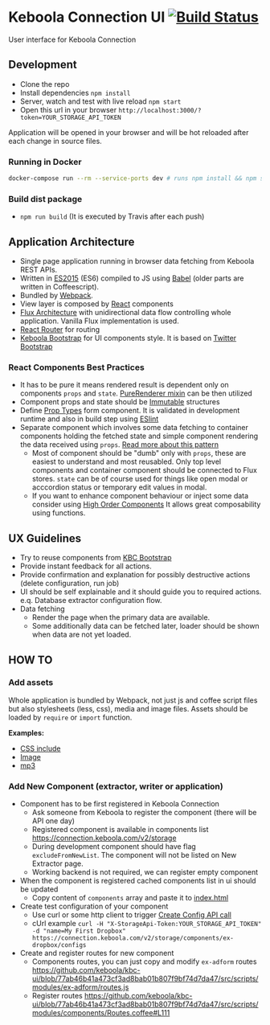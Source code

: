 
# Keboola Connection UI [![Build Status](https://travis-ci.org/keboola/kbc-ui.svg?branch=master)](https://travis-ci.org/keboola/kbc-ui)

User interface for Keboola Connection


## Development

* Clone the repo
* Install dependencies `npm install`
* Server, watch and test with live reload `npm start`
* Open this url in your browser `http://localhost:3000/?token=YOUR_STORAGE_API_TOKEN`

Application will be opened in your browser and will be hot reloaded after each change in source files.

### Running in Docker

```bash
docker-compose run --rm --service-ports dev # runs npm install && npm start
```

### Build dist package

* `npm run build` (It is executed by Travis after each push)

##  Application Architecture

 * Single page application running in browser data fetching from Keboola REST APIs.
 * Written in [ES2015](https://babeljs.io/docs/learn-es2015/) (ES6) compiled to JS using [Babel](https://babeljs.io/) (older parts are written in Coffeescript). 
 * Bundled by [Webpack](https://webpack.github.io/). 
 * View layer is composed by [React](http://facebook.github.io/react/) components
 * [Flux Architecture](https://facebook.github.io/flux/docs/overview.html) with unidirectional data flow controlling whole application. Vanilla Flux implementation is used.
 * [React Router](http://rackt.github.io/react-router/) for routing
 * [Keboola Bootstrap](https://github.com/keboola/kbc-bootstrap) for UI components style. It is based on [Twitter Bootstrap](http://getbootstrap.com/)
 
### React Components Best Practices

 * It has to be pure it means rendered result is dependent only on components `props` and `state`. [PureRenderer mixin](https://facebook.github.io/react/docs/pure-render-mixin.html) can be then utilized
 * Component props and state should be [Immutable](http://facebook.github.io/immutable-js/) structures
 * Define [Prop Types](https://facebook.github.io/react/docs/reusable-components.html#prop-validation) form component. It is validated in development runtime and also in build step using [ESlint](http://eslint.org/)
 * Separate component which involves some data fetching to container components holding the fetched state and simple component rendering the data received using `props`. [Read more about this pattern](https://medium.com/@learnreact/container-components-c0e67432e005)
   * Most of component should be "dumb" only with `props`, these are easiest to understand and most reusabled. Only top level components and container component should be connected to Flux stores. `state` can be of course used for things like open modal or acccordion status or temporary edit values in modal. 
   * If you want to enhance component behaviour or inject some data consider using [High Order Components](https://medium.com/@dan_abramov/mixins-are-dead-long-live-higher-order-components-94a0d2f9e750) It allows great composability using  functions.

## UX Guidelines
 * Try to reuse components from [KBC Bootstrap](http://kbc-bootstrap-jakub-devel.keboola.com/examples/)
 * Provide instant feedback for all actions.
 * Provide confirmation and explanation for possibly destructive actions (delete configuration, run job)
 * UI should be self explainable and it should guide you to required actions. e.q. Database extractor configuration flow.
 * Data fetching
   * Render the page when the primary data are available.
   * Some additionally data can be fetched later, loader should be shown when data are not yet loaded.


## HOW TO

### Add assets
Whole application is bundled by Webpack, not just js and coffee script files but also stylesheets (less, css), media and image files.
Assets should be loaded by `require` or `import` function.

**Examples:**

 * [CSS include](https://github.com/keboola/kbc-ui/blob/b6f8568ff3f5ac76e3c5063d6327b33ae543da24/src/scripts/react/layout/App.coffee#L18)
 * [Image](https://github.com/keboola/kbc-ui/blob/b6f8568ff3f5ac76e3c5063d6327b33ae543da24/src/scripts/react/common/JobStatusCircle.coffee#L5)
 * [mp3](https://github.com/keboola/kbc-ui/blob/b6f8568ff3f5ac76e3c5063d6327b33ae543da24/src/scripts/utils/SoundNotifications.coffee#L4)


### Add New Component (extractor, writer or application)
  
  * Component has to be first registered in Keboola Connection
    * Ask someone from Keboola to register the component (there will be API one day)
    * Registered component is available in components list https://connection.keboola.com/v2/storage
    * During development component should have flag `excludeFromNewList`. The component will not be listed on New Extractor page.
    * Working backend is not required, we can register empty component
  * When the component is registered cached components list in ui should be updated
    * Copy content of `components` array and paste it to [index.html](https://github.com/keboola/kbc-ui/blob/77ab46b41a473cf3ad8bab01b807f9bf74d7da47/index.html#L21) 
  * Create test configuration of your component
    * Use curl or some http client to trigger [Create Config API call](http://docs.keboola.apiary.io/#post-%2Fv2%2Fstorage%2Fcomponents%2F%7Bcomponent_id%7D%2Fconfigs)
    * cUrl example `curl -H "X-StorageApi-Token:YOUR_STORAGE_API_TOKEN" -d "name=My First Dropbox" https://connection.keboola.com/v2/storage/components/ex-dropbox/configs`
  * Create and register routes for new component
    * Components routes, you can just copy and modify `ex-adform` routes https://github.com/keboola/kbc-ui/blob/77ab46b41a473cf3ad8bab01b807f9bf74d7da47/src/scripts/modules/ex-adform/routes.js
    * Register routes https://github.com/keboola/kbc-ui/blob/77ab46b41a473cf3ad8bab01b807f9bf74d7da47/src/scripts/modules/components/Routes.coffee#L111
